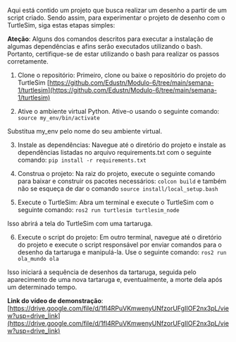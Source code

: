 Aqui está contido um projeto que busca realizar um desenho a partir de um script criado. Sendo assim, para experimentar o projeto de desenho com o TurtleSim, siga estas etapas simples:

**Ateção**: Alguns dos comandos descritos para executar a instalação de algumas dependências e afins serão executados utilizando o bash. Portanto, certifique-se de estar utilizando o bash para realizar os passos corretamente.

1. Clone o repositório: Primeiro, clone ou baixe o repositório do projeto do TurtleSim  [https://github.com/Edustn/Modulo-6/tree/main/semana-1/turtlesim](https://github.com/Edustn/Modulo-6/tree/main/semana-1/turtlesim)

2. Ative o ambiente virtual Python. Ative-o usando o seguinte comando: `source my_env/bin/activate`

Substitua my_env pelo nome do seu ambiente virtual.

3. Instale as dependências: Navegue até o diretório do projeto e instale as dependências listadas no arquivo requirements.txt com o seguinte comando: `pip install -r requirements.txt`

4. Construa o projeto: Na raiz do projeto, execute o seguinte comando para baixar e construir os pacotes necessários: `colcon build` e também não se esqueça de dar o comando `source install/local_setup.bash`

5. Execute o TurtleSim: Abra um terminal e execute o TurtleSim com o seguinte comando: `ros2 run turtlesim turtlesim_node`

Isso abrirá a tela do TurtleSim com uma tartaruga.

6. Execute o script do projeto: Em outro terminal, navegue até o diretório do projeto e execute o script responsável por enviar comandos para o desenho da tartaruga e manipulá-la. Use o seguinte comando: `ros2 run ola_mundo ola`

Isso iniciará a sequência de desenhos da tartaruga, seguida pelo aparecimento de uma nova tartaruga e, eventualmente, a morte dela após um determinado tempo.

**Link do vídeo de demonstração**: [https://drive.google.com/file/d/1fI4RPuVKmwenyUNfzorUFgIIOF2nx3pL/view?usp=drive_link](https://drive.google.com/file/d/1fI4RPuVKmwenyUNfzorUFgIIOF2nx3pL/view?usp=drive_link)